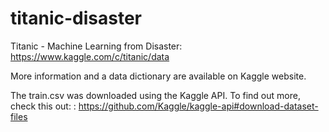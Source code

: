 # titanic-disaster
Titanic - Machine Learning from Disaster: https://www.kaggle.com/c/titanic/data

More information and a data dictionary are available on Kaggle website.

The train.csv was downloaded using the Kaggle API. To find out more, check this out: : https://github.com/Kaggle/kaggle-api#download-dataset-files

